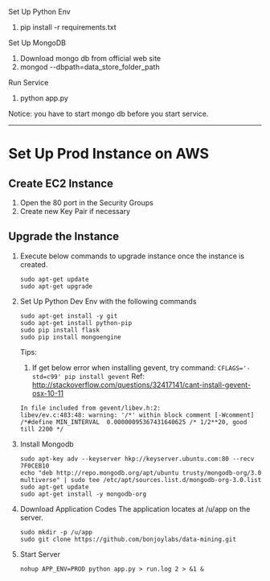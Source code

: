 Set Up Python Env
1. pip install -r requirements.txt

Set Up MongoDB
1. Download mongo db from official web site
2. mongod --dbpath=data_store_folder_path

Run Service
1. python app.py

Notice: you have to start mongo db before you start service.

---------------
# Set Up Prod Instance on AWS

## Create EC2 Instance
1. Open the 80 port in the Security Groups
2. Create new Key Pair if necessary

## Upgrade the Instance
1. Execute below commands to upgrade instance once the instance is created.
    ```
    sudo apt-get update
    sudo apt-get upgrade
    ```
2. Set Up Python Dev Env with the following commands
    ```
    sudo apt-get install -y git
    sudo apt-get install python-pip
    sudo pip install flask
    sudo pip install mongoengine
    ```

    Tips:
    1. If get below error when installing gevent, try command: `CFLAGS='-std=c99' pip install gevent`
    Ref: http://stackoverflow.com/questions/32417141/cant-install-gevent-osx-10-11
    ```
    In file included from gevent/libev.h:2:
    libev/ev.c:483:48: warning: '/*' within block comment [-Wcomment]
    /*#define MIN_INTERVAL  0.00000095367431640625 /* 1/2**20, good till 2200 */
    ```

3. Install Mongodb
    ```
    sudo apt-key adv --keyserver hkp://keyserver.ubuntu.com:80 --recv 7F0CEB10
    echo "deb http://repo.mongodb.org/apt/ubuntu trusty/mongodb-org/3.0 multiverse" | sudo tee /etc/apt/sources.list.d/mongodb-org-3.0.list
    sudo apt-get update
    sudo apt-get install -y mongodb-org
    ```

4. Download Application Codes
    The application locates at /u/app on the server.

    ```
    sudo mkdir -p /u/app
    sudo git clone https://github.com/bonjoylabs/data-mining.git
    ```
5. Start Server
    ```
    nohup APP_ENV=PROD python app.py > run.log 2 > &1 &
    ```
